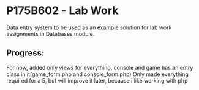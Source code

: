 # P175B602 - Lab Work

Data entry system to be used as an example solution for lab work assignments in Databases module.

## Progress:
For now, added only views for everything, console and game has an entry class in it(game_form.php and console_form.php)
Only made everything required for a 5, but will improve it later, because i like working with php

